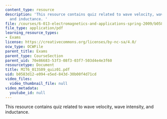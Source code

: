 ```yaml
---
content_type: resource
description: 'This resource contains quiz related to wave velocity, wave intensity,
  and inductance. '
file: /courses/6-013-electromagnetics-and-applications-spring-2009/b0583d12e094e5ed843d30b00f4d71cd_MIT6_013S09_quiz01.pdf
file_type: application/pdf
learning_resource_types:
- Exams
license: https://creativecommons.org/licenses/by-nc-sa/4.0/
ocw_type: OCWFile
parent_title: Exams
parent_type: CourseSection
parent_uid: 70e86683-53f3-08f3-03f7-503d4e4e3f60
resourcetype: Document
title: MIT6_013S09_quiz01.pdf
uid: b0583d12-e094-e5ed-843d-30b00f4d71cd
video_files:
  video_thumbnail_file: null
video_metadata:
  youtube_id: null
---
```

This resource contains quiz related to wave velocity, wave intensity, and inductance. 
